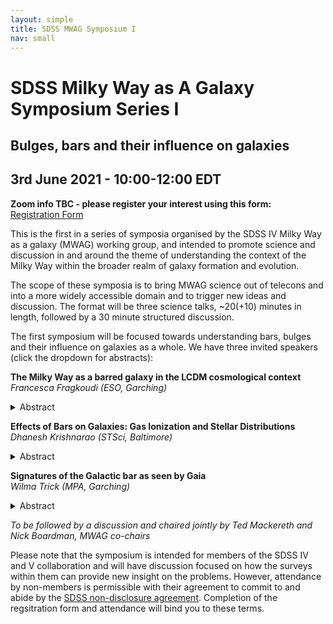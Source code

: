 ```yaml
---
layout: simple
title: SDSS MWAG Symposium I
nav: small
---
```


# SDSS Milky Way as A Galaxy Symposium Series I
## Bulges, bars and their influence on galaxies

## 3rd June 2021 - 10:00-12:00 EDT
**Zoom info TBC - please register your interest using this form:**  
[Registration Form](https://forms.gle/iWHQFqcfn7Z7pwRDA)

This is the first in a series of symposia organised by the SDSS IV Milky Way as a galaxy (MWAG) working group, and intended to promote science and discussion in and around the theme of understanding the context of the Milky Way within the broader realm of galaxy formation and evolution.

The scope of these symposia is to bring MWAG science out of telecons and into a more widely accessible domain and to trigger new ideas and discussion. The format will be three science talks, ~20(+10) minutes in length, followed by a 30 minute structured discussion.

The first symposium will be focused towards understanding bars, bulges and their influence on galaxies as a whole. We have three invited speakers (click the dropdown for abstracts):

**The Milky Way as a barred galaxy in the LCDM cosmological context**  
*Francesca Fragkoudi (ESO, Garching)*
<details>
<summary> Abstract </summary>
ABSTRACT TBC!
</details>

**Effects of Bars on Galaxies: Gas Ionization and Stellar Distributions**  
*Dhanesh Krishnarao (STSci, Baltimore)*
<details>
<summary> Abstract </summary>
Bars are prominent features of disk galaxies that transfer angular momentum across large scales, funnel gas across large radial extents, and drive resonances out to large scales. SDSS MaNGA and the citizen science project Galaxy Zoo:3D provide a unique sample to examine these complex phenomena through statistical studies. This talk will discuss some background of the large scale effects of bars based on N-body and hydrodynamic simulations of Milky Way like galaxies and apply their insight towards extragalactic samples of MaNGA galaxies. Two key results are: 1) gas surrounding bars tend to have unusual ionized gas properties compared to the rest of the disk and the inter bar regions. 2) The g-band light distribution of face on-barred galaxies may be used to identify bar resonances without requiring any kinematic information.
</details>

**Signatures of the Galactic bar as seen by Gaia**  
*Wilma Trick (MPA, Garching)*
<details>
<summary> Abstract </summary>
The central bar of our Galaxy is expected to strongly affect the structure of the stellar disk. Regions in the disk, where the orbits are in resonance with the bar's pattern speed, exhibit arches in velocity space and ridges in orbital action space. The biggest ridge is expected at the bar's outer Lindblad resonance (OLR).
And indeed, Gaia DR2 has revealed seven different ridges, among them the "Hercules", "Sirius" and "Hat" moving groups. Are these observed ridges caused the bar? This talk will...
(i) ...review how OLR orbits cause characteristic features in the radial velocities. This has been used to measure the bar's pattern speed from data, but has led to still unresolved ambiguities.
(ii) ...show how the bar resonances contribute to vertical signatures observed in the disk.
(iii) ...present that, by including metallicities as tracers for the stars' birth location, we might be able to distinguish between different resonances.
</details>

*To be followed by a discussion and chaired jointly by Ted Mackereth and Nick Boardman, MWAG co-chairs*

Please note that the symposium is intended for members of the SDSS IV and V collaboration and will have discussion focused on how the surveys within them can provide new insight on the problems. However, attendance by non-members is permissible with their agreement to commit to and abide by the [SDSS non-disclosure agreement](https://internal.sdss.org/meetings/ensenada2019/static/pdf/nonmember_attendance.pdf). Completion of the regsitration form and attendance will bind you to these terms.
